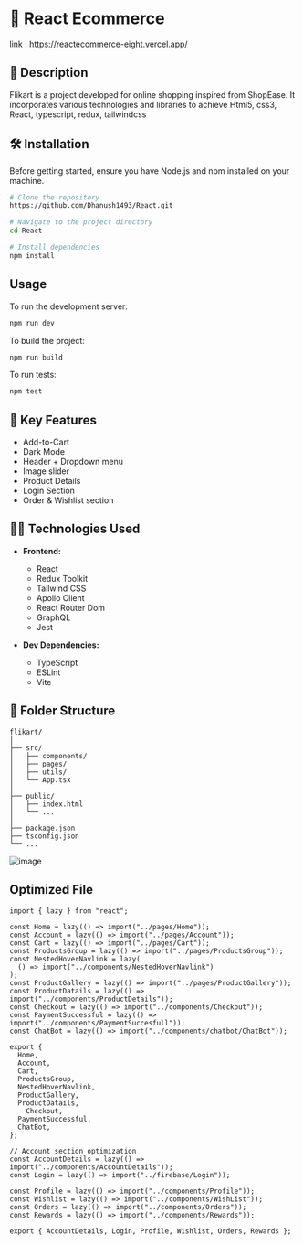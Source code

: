 # 🛒 React Ecommerce

link : https://reactecommerce-eight.vercel.app/
## 📙 Description

Flikart is a project developed for online shopping inspired from ShopEase. It incorporates various technologies and libraries to achieve Html5, css3, React, typescript, redux, tailwindcss

## 🛠️ Installation

Before getting started, ensure you have Node.js and npm installed on your machine.

```bash
# Clone the repository
https://github.com/Dhanush1493/React.git

# Navigate to the project directory
cd React

# Install dependencies
npm install
```

## Usage

To run the development server:

```bash
npm run dev
```

To build the project:

```bash
npm run build
```

To run tests:

```bash
npm test
```

## 🔑 Key Features

  - Add-to-Cart
  - Dark Mode
  - Header + Dropdown menu
  - Image slider
  - Product Details
  - Login Section
  - Order & Wishlist section


## 👨‍💻  Technologies Used

- **Frontend:**
  - React
  - Redux Toolkit
  - Tailwind CSS
  - Apollo Client
  - React Router Dom
  - GraphQL
  - Jest

- **Dev Dependencies:**
  - TypeScript
  - ESLint
  - Vite

## 📁  Folder Structure

```plaintext
flikart/
│
├── src/
│   ├── components/
│   ├── pages/
│   ├── utils/
│   └── App.tsx
│
├── public/
│   ├── index.html
│   └── ...
│
├── package.json
├── tsconfig.json
└── ...
```
![image](https://github.com/muhammadshakkeerp/ShopEase_clone/assets/121001685/0ae96fbf-dc94-4691-87f0-36e04bcbf93d)

## Optimized File
``` 
import { lazy } from "react";

const Home = lazy(() => import("../pages/Home"));
const Account = lazy(() => import("../pages/Account"));
const Cart = lazy(() => import("../pages/Cart"));
const ProductsGroup = lazy(() => import("../pages/ProductsGroup"));
const NestedHoverNavlink = lazy(
  () => import("../components/NestedHoverNavlink")
);
const ProductGallery = lazy(() => import("../pages/ProductGallery"));
const ProductDatails = lazy(() => import("../components/ProductDetails"));
const Checkout = lazy(() => import("../components/Checkout"));
const PaymentSuccessful = lazy(() => import("../components/PaymentSuccesfull"));
const ChatBot = lazy(() => import("../components/chatbot/ChatBot"));

export {
  Home,
  Account,
  Cart,
  ProductsGroup,
  NestedHoverNavlink,
  ProductGallery,
  ProductDatails,
    Checkout,
  PaymentSuccessful,
  ChatBot,
};

// Account section optimization
const AccountDetails = lazy(() => import("../components/AccountDetails"));
const Login = lazy(() => import("../firebase/Login"));

const Profile = lazy(() => import("../components/Profile"));
const Wishlist = lazy(() => import("../components/WishList"));
const Orders = lazy(() => import("../components/Orders"));
const Rewards = lazy(() => import("../components/Rewards"));

export { AccountDetails, Login, Profile, Wishlist, Orders, Rewards };
```

